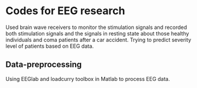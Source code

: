 # Codes for EEG research
Used brain wave receivers to monitor the stimulation signals and recorded both stimulation signals and the signals in resting state about those healthy individuals and coma patients after a car accident. Trying to predict severity level of patients based on EEG data.

## Data-preprocessing
Using EEGlab and loadcurry toolbox in Matlab to process EEG data.
